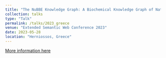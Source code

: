 ```yaml
---
title: "The NuBBE Knowledge Graph: A Biochemical Knowledge Graph of Natural Products from Brazilian Biodiversity"
collection: talks
type: "Talk"
permalink: /talks/2023_greece
venue: "Extended Semantic Web Conference 2023"
date: 2023-05-28
location: "Herniossos, Greece"
---
```


[More information here](https://aksw.github.io/bike/)
